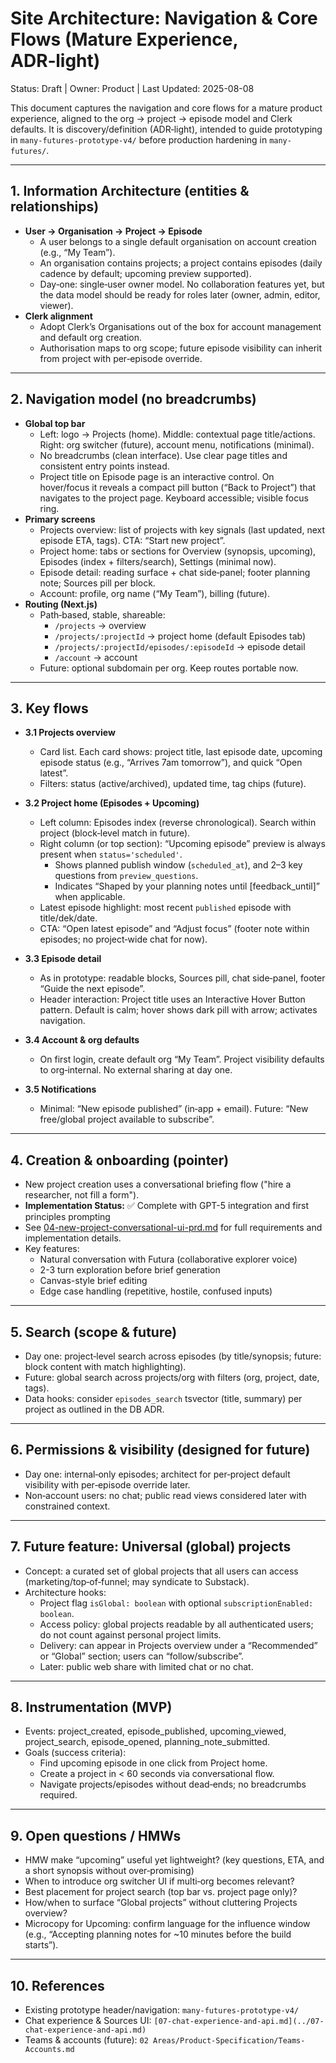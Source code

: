 # Site Architecture: Navigation & Core Flows (Mature Experience, ADR‑light)

Status: Draft | Owner: Product | Last Updated: 2025-08-08

This document captures the navigation and core flows for a mature product experience, aligned to the org → project → episode model and Clerk defaults. It is discovery/definition (ADR‑light), intended to guide prototyping in `many-futures-prototype-v4/` before production hardening in `many-futures/`.

---

## 1. Information Architecture (entities & relationships)

- **User → Organisation → Project → Episode**
  - A user belongs to a single default organisation on account creation (e.g., “My Team”).
  - An organisation contains projects; a project contains episodes (daily cadence by default; upcoming preview supported).
  - Day‑one: single‑user owner model. No collaboration features yet, but the data model should be ready for roles later (owner, admin, editor, viewer).
- **Clerk alignment**
  - Adopt Clerk’s Organisations out of the box for account management and default org creation.
  - Authorisation maps to org scope; future episode visibility can inherit from project with per‑episode override.

---

## 2. Navigation model (no breadcrumbs)

- **Global top bar**
  - Left: logo → Projects (home). Middle: contextual page title/actions. Right: org switcher (future), account menu, notifications (minimal).
  - No breadcrumbs (clean interface). Use clear page titles and consistent entry points instead.
  - Project title on Episode page is an interactive control. On hover/focus it reveals a compact pill button (“Back to Project”) that navigates to the project page. Keyboard accessible; visible focus ring.
- **Primary screens**
  - Projects overview: list of projects with key signals (last updated, next episode ETA, tags). CTA: “Start new project”.
  - Project home: tabs or sections for Overview (synopsis, upcoming), Episodes (index + filters/search), Settings (minimal now).
  - Episode detail: reading surface + chat side‑panel; footer planning note; Sources pill per block.
  - Account: profile, org name (“My Team”), billing (future).
- **Routing (Next.js)**
  - Path‑based, stable, shareable:
    - `/projects` → overview
    - `/projects/:projectId` → project home (default Episodes tab)
    - `/projects/:projectId/episodes/:episodeId` → episode detail
    - `/account` → account
  - Future: optional subdomain per org. Keep routes portable now.

---

## 3. Key flows

- **3.1 Projects overview**
  - Card list. Each card shows: project title, last episode date, upcoming episode status (e.g., “Arrives 7am tomorrow”), and quick “Open latest”.
  - Filters: status (active/archived), updated time, tag chips (future).

- **3.2 Project home (Episodes + Upcoming)**
  - Left column: Episodes index (reverse chronological). Search within project (block‑level match in future).
  - Right column (or top section): “Upcoming episode” preview is always present when `status='scheduled'`.
    - Shows planned publish window (`scheduled_at`), and 2–3 key questions from `preview_questions`.
    - Indicates “Shaped by your planning notes until [feedback_until]” when applicable.
  - Latest episode highlight: most recent `published` episode with title/dek/date.
  - CTA: “Open latest episode” and “Adjust focus” (footer note within episodes; no project‑wide chat for now).

- **3.3 Episode detail**
  - As in prototype: readable blocks, Sources pill, chat side‑panel, footer “Guide the next episode”.
  - Header interaction: Project title uses an Interactive Hover Button pattern. Default is calm; hover shows dark pill with arrow; activates navigation.

- **3.4 Account & org defaults**
  - On first login, create default org “My Team”. Project visibility defaults to org‑internal. No external sharing at day one.

- **3.5 Notifications**
  - Minimal: “New episode published” (in‑app + email). Future: “New free/global project available to subscribe”.

---

## 4. Creation & onboarding (pointer)

- New project creation uses a conversational briefing flow ("hire a researcher, not fill a form").
- **Implementation Status:** ✅ Complete with GPT-5 integration and first principles prompting
- See [04-new-project-conversational-ui-prd.md](04-new-project-conversational-ui-prd.md) for full requirements and implementation details.
- Key features:
  - Natural conversation with Futura (collaborative explorer voice)
  - 2-3 turn exploration before brief generation
  - Canvas-style brief editing
  - Edge case handling (repetitive, hostile, confused inputs)

---

## 5. Search (scope & future)

- Day one: project‑level search across episodes (by title/synopsis; future: block content with match highlighting).
- Future: global search across projects/org with filters (org, project, date, tags).
 - Data hooks: consider `episodes_search` tsvector (title, summary) per project as outlined in the DB ADR.

---

## 6. Permissions & visibility (designed for future)

- Day one: internal‑only episodes; architect for per‑project default visibility with per‑episode override later.
- Non‑account users: no chat; public read views considered later with constrained context.

---

## 7. Future feature: Universal (global) projects

- Concept: a curated set of global projects that all users can access (marketing/top‑of‑funnel; may syndicate to Substack).
- Architecture hooks:
  - Project flag `isGlobal: boolean` with optional `subscriptionEnabled: boolean`.
  - Access policy: global projects readable by all authenticated users; do not count against personal project limits.
  - Delivery: can appear in Projects overview under a “Recommended” or “Global” section; users can “follow/subscribe”.
  - Later: public web share with limited chat or no chat.

---

## 8. Instrumentation (MVP)

- Events: project_created, episode_published, upcoming_viewed, project_search, episode_opened, planning_note_submitted.
- Goals (success criteria):
  - Find upcoming episode in one click from Project home.
  - Create a project in < 60 seconds via conversational flow.
  - Navigate projects/episodes without dead‑ends; no breadcrumbs required.

---

## 9. Open questions / HMWs

- HMW make “upcoming” useful yet lightweight? (key questions, ETA, and a short synopsis without over‑promising)
- When to introduce org switcher UI if multi‑org becomes relevant?
- Best placement for project search (top bar vs. project page only)?
- How/when to surface “Global projects” without cluttering Projects overview?
 - Microcopy for Upcoming: confirm language for the influence window (e.g., “Accepting planning notes for ~10 minutes before the build starts”).

---

## 10. References

- Existing prototype header/navigation: `many-futures-prototype-v4/`
- Chat experience & Sources UI: `[07-chat-experience-and-api.md](../07-chat-experience-and-api.md)`
- Teams & accounts (future): `02 Areas/Product-Specification/Teams-Accounts.md`

